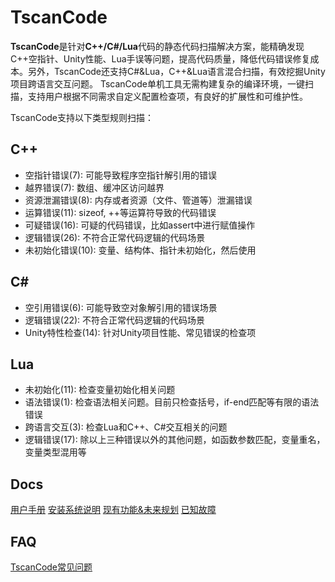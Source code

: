 # TscanCode
**TscanCode**是针对**C++/C#/Lua**代码的静态代码扫描解决方案，能精确发现C++空指针、Unity性能、Lua手误等问题，提高代码质量，降低代码错误修复成本。另外，TscanCode还支持C#&Lua，C++&Lua语言混合扫描，有效挖掘Unity项目跨语言交互问题。
TscanCode单机工具无需构建复杂的编译环境，一键扫描，支持用户根据不同需求自定义配置检查项，有良好的扩展性和可维护性。

TscanCode支持以下类型规则扫描：

## C++
* 空指针错误(7): 可能导致程序空指针解引用的错误
* 越界错误(7): 数组、缓冲区访问越界
* 资源泄漏错误(8): 内存或者资源（文件、管道等）泄漏错误
* 运算错误(11): sizeof, ++等运算符导致的代码错误
* 可疑错误(16): 可疑的代码错误，比如assert中进行赋值操作
* 逻辑错误(26): 不符合正常代码逻辑的代码场景
* 未初始化错误(10): 变量、结构体、指针未初始化，然后使用

## C#
* 空引用错误(6): 可能导致空对象解引用的错误场景
* 逻辑错误(22): 不符合正常代码逻辑的代码场景
* Unity特性检查(14): 针对Unity项目性能、常见错误的检查项

## Lua					 
* 未初始化(11): 检查变量初始化相关问题
* 语法错误(1): 检查语法相关问题。目前只检查括号，if-end匹配等有限的语法错误
* 跨语言交互(3): 检查Lua和C++、C#交互相关的问题
* 逻辑错误(17): 除以上三种错误以外的其他问题，如函数参数匹配，变量重名，变量类型混用等

## Docs
[用户手册](./document/TscanCode_Manual.pdf)
[安装系统说明](./document/TscanCode_Setup.txt)
[现有功能&未来规划](./document/TscanCode_Plan.txt)
[已知故障](./document/TscanCode_Bug.txt)

## FAQ
[TscanCode常见问题](https://github.com/Tencent/TscanCode/wiki/TscanCode常见问题)

